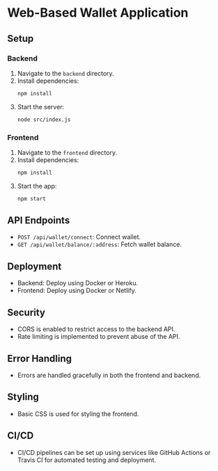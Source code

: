 # Web-Based Wallet Application

## Setup

### Backend
1. Navigate to the `backend` directory.
2. Install dependencies:
   ```bash
   npm install
   ```
3. Start the server:
   ```bash
   node src/index.js
   ```

### Frontend
1. Navigate to the `frontend` directory.
2. Install dependencies:
   ```bash
   npm install
   ```
3. Start the app:
   ```bash
   npm start
   ```

## API Endpoints
- `POST /api/wallet/connect`: Connect wallet.
- `GET /api/wallet/balance/:address`: Fetch wallet balance.

## Deployment
- Backend: Deploy using Docker or Heroku.
- Frontend: Deploy using Docker or Netlify.

## Security
- CORS is enabled to restrict access to the backend API.
- Rate limiting is implemented to prevent abuse of the API.

## Error Handling
- Errors are handled gracefully in both the frontend and backend.

## Styling
- Basic CSS is used for styling the frontend.

## CI/CD
- CI/CD pipelines can be set up using services like GitHub Actions or Travis CI for automated testing and deployment.
